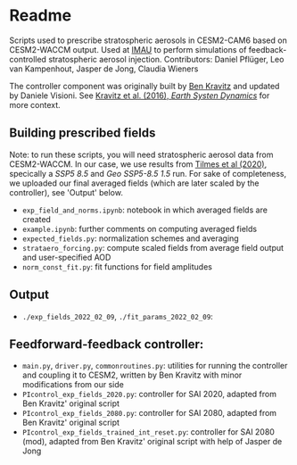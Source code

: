 # Readme

Scripts used to prescribe stratospheric aerosols in CESM2-CAM6 based on CESM2-WACCM output. Used at [IMAU](https://www.uu.nl/onderzoek/imau) to perform simulations of feedback-controlled stratospheric aerosol injection. Contributors: Daniel Pflüger, Leo van Kampenhout, Jasper de Jong, Claudia Wieners

The controller component was originally built by [Ben Kravitz](https://github.com/bkravitz/feedback_suite) and updated by Daniele Visioni. See [Kravitz et al. (2016), _Earth Systen Dynamics_](https://esd.copernicus.org/articles/7/469/2016/) for more context.

## Building prescribed fields
Note: to run these scripts, you will need stratospheric aerosol data from CESM2-WACCM. In our case, we use results from [Tilmes et al (2020)](https://doi.org/10.5194/esd-11-579-2020), specically a _SSP5 8.5_ and _Geo SSP5-8.5 1.5_ run. For sake of completeness, we uploaded our final averaged fields (which are later scaled by the controller), see 'Output' below.

* `exp_field_and_norms.ipynb`: notebook in which averaged fields are created
* `example.ipynb`: further comments on computing averaged fields
* `expected_fields.py`: normalization schemes and averaging
* `strataero_forcing.py`: compute scaled fields from average field output and user-specified AOD
* `norm_const_fit.py`: fit functions for field amplitudes

## Output
* `./exp_fields_2022_02_09`, `./fit_params_2022_02_09`: 

## Feedforward-feedback controller:
* `main.py`, `driver.py`, `commonroutines.py`: utilities for running the controller and coupling it to CESM2, written by Ben Kravitz with minor modifications from our side
* `PIcontrol_exp_fields_2020.py`: controller for SAI 2020, adapted from Ben Kravitz' original script
* `PIcontrol_exp_fields_2080.py`: controller for SAI 2080, adapted from Ben Kravitz' original script
* `PIcontrol_exp_fields_trained_int_reset.py`: controller for SAI 2080 (mod), adapted from Ben Kravitz' original script with help of Jasper de Jong